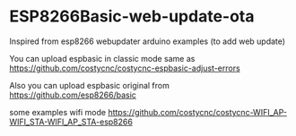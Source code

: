# ESP8266Basic-web-update-ota

Inspired from esp8266 webupdater arduino examples (to add web update)



You can upload espbasic in classic mode same as https://github.com/costycnc/costycnc-espbasic-adjust-errors

Also you can upload espbasic original from https://github.com/esp8266/basic

some examples wifi mode https://github.com/costycnc/costycnc-WIFI_AP-WIFI_STA-WIFI_AP_STA-esp8266
